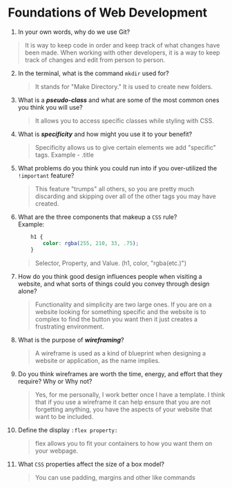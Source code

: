 # Foundations of Web Development
01. In your own words, why do we use Git?
   >  It is way to keep code in  order and keep track of what changes have been made. When working with other developers, it is a way to keep track of changes and edit from person to person.

02. In the terminal, what is the command `mkdir` used for?
    > It stands for "Make Directory." It is used to create new folders.

03. What is a ***pseudo-class*** and what are some of the most common ones you think you will use?
    > It allows you to access specific classes while styling with CSS.

04. What is ***specificity*** and how might you use it to your benefit?
    > Specificity allows us to give certain elements we add "specific" tags. Example - .title

05. What problems do you think you could run into if you over-utilized the `!important` feature?
    > This feature "trumps" all others, so you are pretty much discarding and skipping over all of the other tags you may have created.

06. What are the three components that makeup a `CSS` rule? <br> Example:

    ```css
        h1 {
            color: rgba(255, 210, 33, .75);
        }
    ```

    > Selector, Property, and Value. (h1, color, "rgba(etc.)")

07. How do you think good design influences people when visiting a website, and what sorts of things could you convey through design alone?
    > Functionality and simplicity are two large ones. If you are on a website looking for something specific and the website is to complex to find the button you want then it just creates a frustrating environment. 

08. What is the purpose of ***wireframing***?
    > A wireframe is used as a kind of blueprint when designing a website or application, as the name implies. 

09. Do you think wireframes are worth the time, energy, and effort that they require? Why or Why not?
    > Yes, for me personally, I work better once I have a template. I think that if you use a wireframe it can help ensure that you are not forgetting anything, you have the aspects of your website that want to be included. 

10. Define the display `:flex property:`
    > flex allows you to fit your containers to how you want them on your webpage.  

11. What `CSS` properties affect the size of a box model?
    > You can use padding, margins and other like commands
